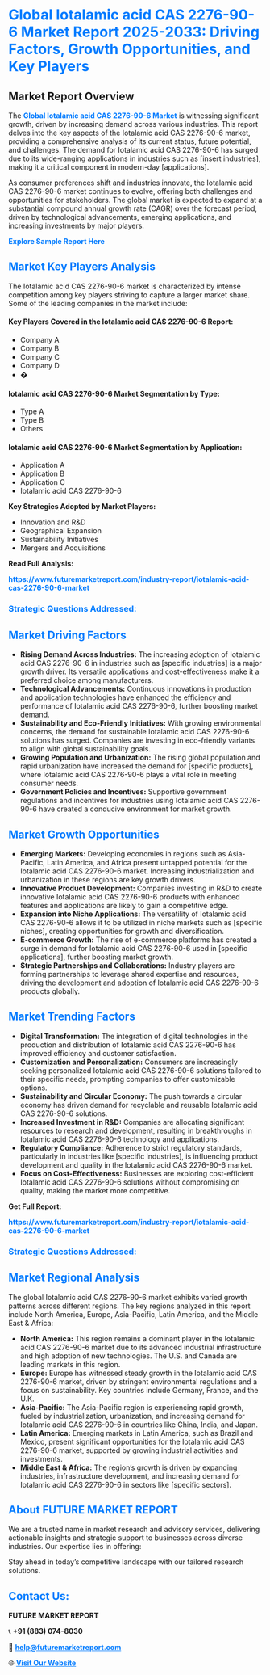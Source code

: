 <h1 style="color: #007BFF;">Global Iotalamic acid CAS 2276-90-6 Market Report 2025-2033: Driving Factors, Growth Opportunities, and Key Players</h1>

<section id="overview">
<h2>Market Report Overview</h2>
<p>The <a href="https://www.futuremarketreport.com/industry-report/iotalamic-acid-cas-2276-90-6-market" style="color: #007BFF; text-decoration: none;"><strong>Global Iotalamic acid CAS 2276-90-6 Market</strong></a> is witnessing significant growth, driven by increasing demand across various industries. This report delves into the key aspects of the Iotalamic acid CAS 2276-90-6 market, providing a comprehensive analysis of its current status, future potential, and challenges. The demand for Iotalamic acid CAS 2276-90-6 has surged due to its wide-ranging applications in industries such as [insert industries], making it a critical component in modern-day [applications].</p>
<p>As consumer preferences shift and industries innovate, the Iotalamic acid CAS 2276-90-6 market continues to evolve, offering both challenges and opportunities for stakeholders. The global market is expected to expand at a substantial compound annual growth rate (CAGR) over the forecast period, driven by technological advancements, emerging applications, and increasing investments by major players.</p>
</section>

<section id="overview">
<p><a href="https://www.futuremarketreport.com/request-sample/reportId=113274" style="color: #007BFF; text-decoration: none;"><strong>Explore Sample Report Here</strong></a></p>
</section>

<section id="key-players">
<h2 style="color: #007BFF;">Market Key Players Analysis</h2>
<p>The Iotalamic acid CAS 2276-90-6 market is characterized by intense competition among key players striving to capture a larger market share. Some of the leading companies in the market include:</p>
<h4>Key Players Covered in the Iotalamic acid CAS 2276-90-6 Report:</h4>
<ul><li>Company A</li><li>Company B</li><li>Company C</li><li>Company D</li><li>�</li></ul>
<h4>Iotalamic acid CAS 2276-90-6 Market Segmentation by Type:</h4>
<ul><li>Type A</li><li>Type B</li><li>Others</li></ul>

<h4>Iotalamic acid CAS 2276-90-6 Market Segmentation by Application:</h4>
<ul><li>Application A</li><li>Application B</li><li>Application C</li><li>Iotalamic acid CAS 2276-90-6</li></ul>
<p><strong>Key Strategies Adopted by Market Players:</strong></p>
<ul>
<li>Innovation and R&D</li>
<li>Geographical Expansion</li>
<li>Sustainability Initiatives</li>
<li>Mergers and Acquisitions</li>
</ul>
</section>

<section>
<p><strong>Read Full Analysis: </strong></p><a href="https://www.futuremarketreport.com/industry-report/iotalamic-acid-cas-2276-90-6-market" style="color: #007BFF; text-decoration: none;"><strong>https://www.futuremarketreport.com/industry-report/iotalamic-acid-cas-2276-90-6-market</strong></a>
<h3 style="color: #007BFF;">Strategic Questions Addressed:</h3>
</section>

<section id="driving-factors">
<h2 style="color: #007BFF;">Market Driving Factors</h2>
<ul>
<li><strong>Rising Demand Across Industries:</strong> The increasing adoption of Iotalamic acid CAS 2276-90-6 in industries such as [specific industries] is a major growth driver. Its versatile applications and cost-effectiveness make it a preferred choice among manufacturers.</li>
<li><strong>Technological Advancements:</strong> Continuous innovations in production and application technologies have enhanced the efficiency and performance of Iotalamic acid CAS 2276-90-6, further boosting market demand.</li>
<li><strong>Sustainability and Eco-Friendly Initiatives:</strong> With growing environmental concerns, the demand for sustainable Iotalamic acid CAS 2276-90-6 solutions has surged. Companies are investing in eco-friendly variants to align with global sustainability goals.</li>
<li><strong>Growing Population and Urbanization:</strong> The rising global population and rapid urbanization have increased the demand for [specific products], where Iotalamic acid CAS 2276-90-6 plays a vital role in meeting consumer needs.</li>
<li><strong>Government Policies and Incentives:</strong> Supportive government regulations and incentives for industries using Iotalamic acid CAS 2276-90-6 have created a conducive environment for market growth.</li>
</ul>
</section>

<section id="growth-opportunities">
<h2 style="color: #007BFF;">Market Growth Opportunities</h2>
<ul>
<li><strong>Emerging Markets:</strong> Developing economies in regions such as Asia-Pacific, Latin America, and Africa present untapped potential for the Iotalamic acid CAS 2276-90-6 market. Increasing industrialization and urbanization in these regions are key growth drivers.</li>
<li><strong>Innovative Product Development:</strong> Companies investing in R&D to create innovative Iotalamic acid CAS 2276-90-6 products with enhanced features and applications are likely to gain a competitive edge.</li>
<li><strong>Expansion into Niche Applications:</strong> The versatility of Iotalamic acid CAS 2276-90-6 allows it to be utilized in niche markets such as [specific niches], creating opportunities for growth and diversification.</li>
<li><strong>E-commerce Growth:</strong> The rise of e-commerce platforms has created a surge in demand for Iotalamic acid CAS 2276-90-6 used in [specific applications], further boosting market growth.</li>
<li><strong>Strategic Partnerships and Collaborations:</strong> Industry players are forming partnerships to leverage shared expertise and resources, driving the development and adoption of Iotalamic acid CAS 2276-90-6 products globally.</li>
</ul>
</section>

<section id="trending-factors">
<h2 style="color: #007BFF;">Market Trending Factors</h2>
<ul>
<li><strong>Digital Transformation:</strong> The integration of digital technologies in the production and distribution of Iotalamic acid CAS 2276-90-6 has improved efficiency and customer satisfaction.</li>
<li><strong>Customization and Personalization:</strong> Consumers are increasingly seeking personalized Iotalamic acid CAS 2276-90-6 solutions tailored to their specific needs, prompting companies to offer customizable options.</li>
<li><strong>Sustainability and Circular Economy:</strong> The push towards a circular economy has driven demand for recyclable and reusable Iotalamic acid CAS 2276-90-6 solutions.</li>
<li><strong>Increased Investment in R&D:</strong> Companies are allocating significant resources to research and development, resulting in breakthroughs in Iotalamic acid CAS 2276-90-6 technology and applications.</li>
<li><strong>Regulatory Compliance:</strong> Adherence to strict regulatory standards, particularly in industries like [specific industries], is influencing product development and quality in the Iotalamic acid CAS 2276-90-6 market.</li>
<li><strong>Focus on Cost-Effectiveness:</strong> Businesses are exploring cost-efficient Iotalamic acid CAS 2276-90-6 solutions without compromising on quality, making the market more competitive.</li>
</ul>
</section>

<section>
<p><strong>Get Full Report: </strong></p><a href="https://www.futuremarketreport.com/industry-report/iotalamic-acid-cas-2276-90-6-market" style="color: #007BFF; text-decoration: none;"><strong>https://www.futuremarketreport.com/industry-report/iotalamic-acid-cas-2276-90-6-market</strong></a>
<h3 style="color: #007BFF;">Strategic Questions Addressed:</h3>
</section>


<section id="regional-analysis">
<h2 style="color: #007BFF;">Market Regional Analysis</h2>
<p>The global Iotalamic acid CAS 2276-90-6 market exhibits varied growth patterns across different regions. The key regions analyzed in this report include North America, Europe, Asia-Pacific, Latin America, and the Middle East & Africa:</p>
<ul>
<li><strong>North America:</strong> This region remains a dominant player in the Iotalamic acid CAS 2276-90-6 market due to its advanced industrial infrastructure and high adoption of new technologies. The U.S. and Canada are leading markets in this region.</li>
<li><strong>Europe:</strong> Europe has witnessed steady growth in the Iotalamic acid CAS 2276-90-6 market, driven by stringent environmental regulations and a focus on sustainability. Key countries include Germany, France, and the U.K.</li>
<li><strong>Asia-Pacific:</strong> The Asia-Pacific region is experiencing rapid growth, fueled by industrialization, urbanization, and increasing demand for Iotalamic acid CAS 2276-90-6 in countries like China, India, and Japan.</li>
<li><strong>Latin America:</strong> Emerging markets in Latin America, such as Brazil and Mexico, present significant opportunities for the Iotalamic acid CAS 2276-90-6 market, supported by growing industrial activities and investments.</li>
<li><strong>Middle East & Africa:</strong> The region’s growth is driven by expanding industries, infrastructure development, and increasing demand for Iotalamic acid CAS 2276-90-6 in sectors like [specific sectors].</li>
</ul>
</section>

<footer>
<h2 style="color: #007BFF;">About FUTURE MARKET REPORT</h2>
<p>We are a trusted name in market research and advisory services, delivering actionable insights and strategic support to businesses across diverse industries. Our expertise lies in offering:</p>

<p>Stay ahead in today’s competitive landscape with our tailored research solutions.</p>

<h2 style="color: #007BFF;">Contact Us:</h2>
<p><strong>FUTURE MARKET REPORT</strong></p>
<p>📞 <strong>+91 (883) 074-8030</strong></p>
<p>📧 <strong><a href="mailto:help@futuremarketreport.com" style="color: #007BFF;">help@futuremarketreport.com</a></strong></p>
<p>🌐 <strong><a href="https://www.futuremarketreport.com/" style="color: #007BFF;">Visit Our Website</a></strong></p>
</footer>